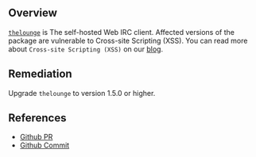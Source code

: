 ## Overview
[`thelounge`](https://www.npmjs.com/package/thelounge) is The self-hosted Web IRC client.
Affected versions of the package are vulnerable to Cross-site Scripting (XSS).
You can read more about `Cross-site Scripting (XSS)` on our [blog](https://snyk.io/blog/marked-xss-vulnerability/).

## Remediation
Upgrade `thelounge` to version 1.5.0 or higher.

## References
- [Github PR](https://github.com/thelounge/lounge/pull/245)
- [Github Commit](https://github.com/thelounge/lounge/commit/7024bd454a9aa8013c990a845400e697b051953f)
